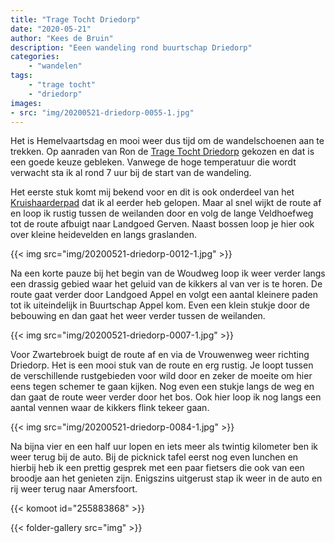 ```yaml
---
title: "Trage Tocht Driedorp"
date: "2020-05-21"
author: "Kees de Bruin"
description: "Eeen wandeling rond buurtschap Driedorp"
categories:
    - "wandelen"
tags:
    - "trage tocht"
    - "driedorp"
images:
- src: "img/20200521-driedorp-0055-1.jpg"
---
```


Het is Hemelvaartsdag en mooi weer dus tijd om de wandelschoenen aan te trekken. Op aanraden van Ron de [Trage Tocht Driedorp](https://www.wandelzoekpagina.nl/wandeling/trage-tocht-driedorp/13760/) gekozen en dat is een goede keuze gebleken. Vanwege de hoge temperatuur die wordt verwacht sta ik al rond 7 uur bij de start van de wandeling.

Het eerste stuk komt mij bekend voor en dit is ook onderdeel van het [Kruishaarderpad](https://www.halfje-bruin.nl/2018/10/05/het-kruishaarderpad/) dat ik al eerder heb gelopen. Maar al snel wijkt de route af en loop ik rustig tussen de weilanden door en volg de lange Veldhoefweg tot de route afbuigt naar Landgoed Gerven. Naast bossen loop je hier ook over kleine heidevelden en langs graslanden.

{{< img src="img/20200521-driedorp-0012-1.jpg" >}}

Na een korte pauze bij het begin van de Woudweg loop ik weer verder langs een drassig gebied waar het geluid van de kikkers al van ver is te horen. De route gaat verder door Landgoed Appel en volgt een aantal kleinere paden tot ik uiteindelijk in Buurtschap Appel kom. Even een klein stukje door de bebouwing en dan gaat het weer verder tussen de weilanden.

{{< img src="img/20200521-driedorp-0007-1.jpg" >}}

Voor Zwartebroek buigt de route af en via de Vrouwenweg weer richting Driedorp. Het is een mooi stuk van de route en erg rustig. Je loopt tussen de verschillende rustgebieden voor wild door en zeker de moeite om hier eens tegen schemer te gaan kijken. Nog even een stukje langs de weg en dan gaat de route weer verder door het bos. Ook hier loop ik nog langs een aantal vennen waar de kikkers flink tekeer gaan.

{{< img src="img/20200521-driedorp-0084-1.jpg" >}}

Na bijna vier en een half uur lopen en iets meer als twintig kilometer ben ik weer terug bij de auto. Bij de picknick tafel eerst nog even lunchen en hierbij heb ik een prettig gesprek met een paar fietsers die ook van een broodje aan het genieten zijn. Enigszins uitgerust stap ik weer in de auto en rij weer terug naar Amersfoort.

{{< komoot id="255883868" >}}

{{< folder-gallery src="img" >}}